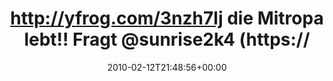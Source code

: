 ---
retweeted: false
source: <a href="http://twitter.com" rel="nofollow">Twitter Web Client</a>
entities:
  hashtags:
  - text: sflive2010
    indices:
    - '87'
    - '98'
  symbols: []
  user_mentions:
  - name: quafzi
    screen_name: quafzi
    indices:
    - '63'
    - '70'
    id_str: '15355135'
    id: '15355135'
  - name: "@smile_x *th"
    screen_name: smile_x
    indices:
    - '75'
    - '83'
    id_str: '14692865'
    id: '14692865'
  urls: []
display_text_range:
- '0'
- '98'
favorite_count: '0'
id_str: '9027204076'
truncated: false
retweet_count: '0'
id: '9027204076'
created_at: Fri Feb 12 21:48:56 +0000 2010
favorited: false
full_text: 'http://yfrog.com/3nzh7lj die Mitropa lebt!! Fragt [@sunrise2k4](https://twitter.com/sunrise2k4),
  [@quafzi](https://twitter.com/quafzi) und [@smile_x](https://twitter.com/smile_x)
  -- #sflive2010'
lang: de
tags:
- sflive2010
- pesos/twitter
date: '2010-02-12T21:48:56+00:00'
src: https://twitter.com/bascht/status/9027204076
original_url: https://twitter.com/bascht/status/9027204076
type: twitter_tweet
text: 'http://yfrog.com/3nzh7lj die Mitropa lebt!! Fragt [@sunrise2k4](https://twitter.com/sunrise2k4),
  [@quafzi](https://twitter.com/quafzi) und [@smile_x](https://twitter.com/smile_x)
  -- #sflive2010'
title: http://yfrog.com/3nzh7lj die Mitropa lebt!! Fragt @sunrise2k4 (https://

---